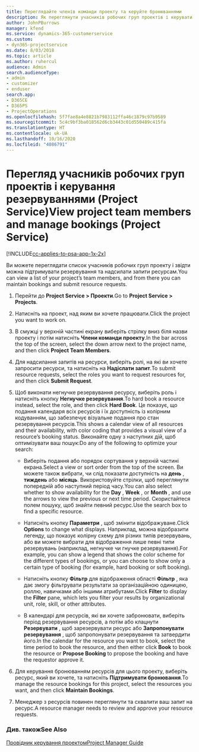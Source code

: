 ```yaml
---
title: Переглядайте членів команди проекту та керуйте бронюваннями
description: Як переглянути учасників робочих груп проектів і керувати резервуваннями у Project Service
author: JohnPBurrows
manager: kfend
ms.service: dynamics-365-customerservice
ms.custom:
- dyn365-projectservice
ms.date: 8/03/2018
ms.topic: article
ms.author: ruhercul
audience: Admin
search.audienceType:
- admin
- customizer
- enduser
search.app:
- D365CE
- D365PS
- ProjectOperations
ms.openlocfilehash: 5f7fae8a4e8821b7983112ffa46c1879c97b9589
ms.sourcegitcommit: 5c4c9bf3ba018562d6cb3443c01d550489c415fa
ms.translationtype: HT
ms.contentlocale: uk-UA
ms.lasthandoff: 10/16/2020
ms.locfileid: "4086791"
---
```

# <a name="view-project-team-members-and-manage-bookings-project-service"></a><span data-ttu-id="dc38d-103">Перегляд учасників робочих груп проектів і керування резервуваннями (Project Service)</span><span class="sxs-lookup"><span data-stu-id="dc38d-103">View project team members and manage bookings (Project Service)</span></span>

[!INCLUDE[cc-applies-to-psa-app-1x-2x](../includes/cc-applies-to-psa-app-1x-2x.md)]

<span data-ttu-id="dc38d-104">Ви можете переглядати список учасників робочих груп проекту і звідти можна підтримувати резервування та надсилати запити ресурсам.</span><span class="sxs-lookup"><span data-stu-id="dc38d-104">You can view a list of your project’s team members, and from there you can maintain bookings and submit resource requests.</span></span>  
  
1.  <span data-ttu-id="dc38d-105">Перейти до **Project Service > Проекти**.</span><span class="sxs-lookup"><span data-stu-id="dc38d-105">Go to **Project Service > Projects**.</span></span>  
  
2.  <span data-ttu-id="dc38d-106">Натисніть на проект, над яким ви хочете працювати.</span><span class="sxs-lookup"><span data-stu-id="dc38d-106">Click the project you want to work on.</span></span>  
  
3.  <span data-ttu-id="dc38d-107">В смужці у верхній частині екрану виберіть стрілку вниз біля назви проекту і потім натисніть **Члени команди проекту**.</span><span class="sxs-lookup"><span data-stu-id="dc38d-107">In the bar across the top of the screen, select the down arrow next to the project name, and then click **Project Team Members**.</span></span>  
  
4.  <span data-ttu-id="dc38d-108">Для надсилання запитів на ресурси, виберіть ролі, на які ви хочете запросити ресурси, та натисніть на **Надіслати запит**.</span><span class="sxs-lookup"><span data-stu-id="dc38d-108">To submit resource requests, select the roles you want to request resources for, and then click **Submit Request**.</span></span>  
  
5.  <span data-ttu-id="dc38d-109">Щоб виконати негнучке резервування ресурсу, виберіть роль і натисніть кнопку **Негнучке резервування**.</span><span class="sxs-lookup"><span data-stu-id="dc38d-109">To hard book a resource instead, select the role, and then click **Hard Book**.</span></span> <span data-ttu-id="dc38d-110">Це показує, що подання календаря всіх ресурсів і їх доступність із колірним кодуванням, що забезпечує візуальне подання про стан резервування ресурсів.</span><span class="sxs-lookup"><span data-stu-id="dc38d-110">This shows a calendar view of all resources and their availability, with color coding that provides a visual view of a resource’s booking status.</span></span> <span data-ttu-id="dc38d-111">Виконайте одну з наступних дій, щоб оптимізувати ваш пошук:</span><span class="sxs-lookup"><span data-stu-id="dc38d-111">Do any of the following to optimize your search:</span></span>  
  
    -   <span data-ttu-id="dc38d-112">Виберіть подання або порядок сортування у верхній частині екрана.</span><span class="sxs-lookup"><span data-stu-id="dc38d-112">Select a view or sort order from the top of the screen.</span></span> <span data-ttu-id="dc38d-113">Ви можете також вибрати, чи слід показати доступність на **день** , **тиждень** або **місяць**. Використовуйте стрілки, щоб переглянути попередній або наступний період часу.</span><span class="sxs-lookup"><span data-stu-id="dc38d-113">You can also select whether to show availability for the **Day** , **Week** , or **Month** , and use the arrows to view the previous or next time period.</span></span> <span data-ttu-id="dc38d-114">Скористайтеся полем пошуку, щоб знайти певний ресурс.</span><span class="sxs-lookup"><span data-stu-id="dc38d-114">Use the search box to find a specific resource.</span></span>  
  
    -   <span data-ttu-id="dc38d-115">Натисніть кнопку **Параметри** , щоб змінити відображуване.</span><span class="sxs-lookup"><span data-stu-id="dc38d-115">Click **Options** to change what displays.</span></span> <span data-ttu-id="dc38d-116">Наприклад, можна відобразити легенду, що показує колірну схему для різних типів резервувань, або ви можете вибрати для відображення лише певні типи резервувань (наприклад, негнучке чи гнучке резервування).</span><span class="sxs-lookup"><span data-stu-id="dc38d-116">For example, you can show a legend that shows the color scheme for the different types of bookings, or you can choose to show only a certain type of booking (for example, hard booking or soft booking).</span></span>  
  
    -   <span data-ttu-id="dc38d-117">Натисніть кнопку **Фільтр** для відображення області **Фільтр** , яка дає змогу фільтрувати результати за організаційною одиницею, роллю, навичками або іншими атрибутами.</span><span class="sxs-lookup"><span data-stu-id="dc38d-117">Click **Filter** to display the **Filter** pane, which lets you filter your results by organizational unit, role, skill, or other attributes.</span></span>  
  
    -   <span data-ttu-id="dc38d-118">В календарі для ресурсів, які ви хочете забронювати, виберіть період резервування ресурсів, а потім або клацнути **Резервувати** , щоб зарезервувати ресурс або **Запропонувати резервування** , щоб запропонувати резервування та затвердити його.</span><span class="sxs-lookup"><span data-stu-id="dc38d-118">In the calendar for the resource you want to book, select the time period to book the resource, and then either click **Book** to book the resource or **Propose Booking** to propose the booking and have the requestor approve it.</span></span>  
  
6.  <span data-ttu-id="dc38d-119">Для керування бронюванням ресурсів для цього проекту, виберіть ресурс, який ви хочете, та натисніть **Підтримувати бронювання**.</span><span class="sxs-lookup"><span data-stu-id="dc38d-119">To manage the resource bookings for this project, select the resources you want, and then click **Maintain Bookings**.</span></span>  
  
7.  <span data-ttu-id="dc38d-120">Менеджер з ресурсів повинен переглянути та схвалити ваш запит на ресурс.</span><span class="sxs-lookup"><span data-stu-id="dc38d-120">A resource manager needs to review and approve your resource requests.</span></span>  
  
### <a name="see-also"></a><span data-ttu-id="dc38d-121">Див. також</span><span class="sxs-lookup"><span data-stu-id="dc38d-121">See Also</span></span>  
 [<span data-ttu-id="dc38d-122">Провідник керування проектом</span><span class="sxs-lookup"><span data-stu-id="dc38d-122">Project Manager Guide</span></span>](../psa/project-manager-guide.md)
